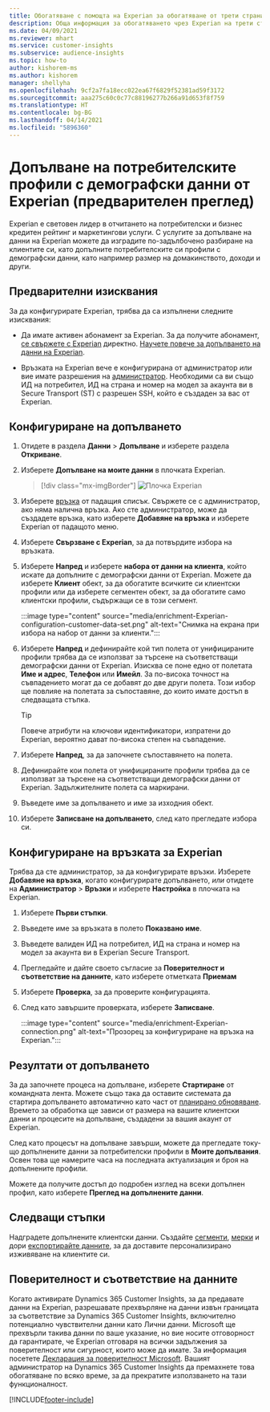 ```yaml
---
title: Обогатяване с помощта на Experian за обогатяване от трети страни
description: Обща информация за обогатяването чрез Experian на трети страни.
ms.date: 04/09/2021
ms.reviewer: mhart
ms.service: customer-insights
ms.subservice: audience-insights
ms.topic: how-to
author: kishorem-ms
ms.author: kishorem
manager: shellyha
ms.openlocfilehash: 9cf2a7fa18ecc022ea67f6829f52381ad59f3172
ms.sourcegitcommit: aaa275c60c0c77c88196277b266a91d653f8f759
ms.translationtype: HT
ms.contentlocale: bg-BG
ms.lasthandoff: 04/14/2021
ms.locfileid: "5896360"
---
```

# <a name="enrich-customer-profiles-with-demographics-from-experian-preview"></a>Допълване на потребителските профили с демографски данни от Experian (предварителен преглед)

Experian е световен лидер в отчитането на потребителски и бизнес кредитен рейтинг и маркетингови услуги. С услугите за допълване на данни на Experian можете да изградите по-задълбочено разбиране на клиентите си, като допълните потребителските си профили с демографски данни, като например размер на домакинството, доходи и други.

## <a name="prerequisites"></a>Предварителни изисквания

За да конфигурирате Experian, трябва да са изпълнени следните изисквания:

- Да имате активен абонамент за Experian. За да получите абонамент, [се свържете с Experian](https://www.experian.com/marketing-services/contact) директно. [Научете повече за допълването на данни на Experian](https://www.experian.com/marketing-services/microsoft?cmpid=ems_web_mci_cdppage).

- Връзката на Experian вече е конфигурирана от администратор *или* вие имате разрешения на [администратор](permissions.md#administrator). Необходими са ви също ИД на потребител, ИД на страна и номер на модел за акаунта ви в Secure Transport (ST) с разрешен SSH, който е създаден за вас от Experian.

## <a name="configure-the-enrichment"></a>Конфигуриране на допълването

1. Отидете в раздела **Данни** > **Допълване** и изберете раздела **Откриване**.

1. Изберете **Допълване на моите данни** в плочката Experian.

   > [!div class="mx-imgBorder"]
   > ![Плочка Experian](media/experian-tile.png "Плочка Experian")
   > 

1. Изберете [връзка](connections.md) от падащия списък. Свържете се с администратор, ако няма налична връзка. Ако сте администратор, може да създадете връзка, като изберете **Добавяне на връзка** и изберете Experian от падащото меню. 

1. Изберете **Свързване с Experian**, за да потвърдите избора на връзката.

1.  Изберете **Напред** и изберете **набора от данни на клиента**, който искате да допълните с демографски данни от Experian. Можете да изберете **Клиент** обект, за да обогатите всичките си клиентски профили или да изберете сегментен обект, за да обогатите само клиентски профили, съдържащи се в този сегмент.

    :::image type="content" source="media/enrichment-Experian-configuration-customer-data-set.png" alt-text="Снимка на екрана при избора на набор от данни за клиенти.":::

1. Изберете **Напред** и дефинирайте кой тип полета от унифицираните профили трябва да се използват за търсене на съответстващи демографски данни от Experian. Изисква се поне едно от полетата **Име и адрес**, **Телефон** или **Имейл**. За по-висока точност на съвпадението могат да се добавят до две други полета. Този избор ще повлияе на полетата за съпоставяне, до които имате достъп в следващата стъпка.

    > [!TIP]
    > Повече атрибути на ключови идентификатори, изпратени до Experian, вероятно дават по-висока степен на съвпадение.

1. Изберете **Напред**, за да започнете съпоставянето на полета.

1. Дефинирайте кои полета от унифицираните профили трябва да се използват за търсене на съответстващи демографски данни от Experian. Задължителните полета са маркирани.

1. Въведете име за допълването и име за изходния обект.

1. Изберете **Записване на допълването**, след като прегледате избора си.

## <a name="configure-the-connection-for-experian"></a>Конфигуриране на връзката за Experian 

Трябва да сте администратор, за да конфигурирате връзки. Изберете **Добавяне на връзка**, когато конфигурирате допълването, *или* отидете на **Администратор** > **Връзки** и изберете **Настройка** в плочката на Experian.

1. Изберете **Първи стъпки**.

1. Въведете име за връзката в полето **Показвано име**.

1. Въведете валиден ИД на потребител, ИД на страна и номер на модел за акаунта ви в Experian Secure Transport.

1. Прегледайте и дайте своето съгласие за **Поверителност и съответствие на данните**, като изберете отметката **Приемам**

1. Изберете **Проверка**, за да проверите конфигурацията.

1. След като завършите проверката, изберете **Записване**.
   
   :::image type="content" source="media/enrichment-Experian-connection.png" alt-text="Прозорец за конфигуриране на връзка на Experian.":::

## <a name="enrichment-results"></a>Резултати от допълването

За да започнете процеса на допълване, изберете **Стартиране** от командната лента. Можете също така да оставите системата да стартира допълването автоматично като част от [планирано обновяване](system.md#schedule-tab). Времето за обработка ще зависи от размера на вашите клиентски данни и процесите на допълване, създадени за вашия акаунт от Experian.

След като процесът на допълване завърши, можете да прегледате току-що допълнените данни за потребителски профили в **Моите допълвания**. Освен това ще намерите часа на последната актуализация и броя на допълнените профили.

Можете да получите достъп до подробен изглед на всеки допълнен профил, като изберете **Преглед на допълнените данни**.

## <a name="next-steps"></a>Следващи стъпки

Надградете допълнените клиентски данни. Създайте [сегменти](segments.md), [мерки](measures.md) и дори [експортирайте данните](export-destinations.md), за да доставите персонализирано изживяване на клиентите си.

## <a name="data-privacy-and-compliance"></a>Поверителност и съответствие на данните

Когато активирате Dynamics 365 Customer Insights, за да предавате данни на Experian, разрешавате прехвърляне на данни извън границата за съответствие за Dynamics 365 Customer Insights, включително потенциално чувствителни данни като Лични данни. Microsoft ще прехвърли такива данни по ваше указание, но вие носите отговорност да гарантирате, че Experian отговаря на всички задължения за поверителност или сигурност, които може да имате. За информация посетете [Декларация за поверителност Microsoft](https://go.microsoft.com/fwlink/?linkid=396732).
Вашият администратор на Dynamics 365 Customer Insights да премахнете това обогатяване по всяко време, за да прекратите използването на тази функционалност.


[!INCLUDE[footer-include](../includes/footer-banner.md)]
